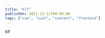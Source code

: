 ```yaml
---
title: "klf"
publishOn: 2021-12-11T00:00:00
tags: ["vue", "nuxt", "content", "frontend"]
---
```


klf